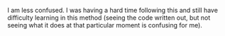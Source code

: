 I am less confused. I was having a hard time following this and still have difficulty learning in this method (seeing the code written out, but not seeing what it does at that particular moment is confusing for me).
